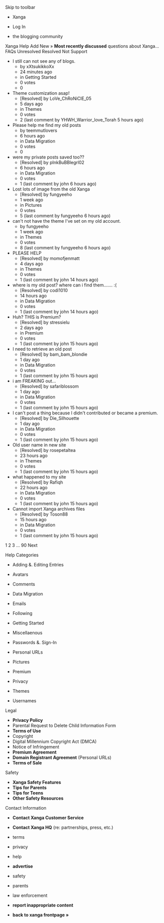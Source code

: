 Skip to toolbar

*   Xanga

*   Log In

*   the blogging community

Xanga Help Add New » **Most recently discussed** questions about Xanga… FAQs Unresolved Resolved Not Support

*   I still can not see any of blogs.
    *   by xXtsukikkoXx
    *   24 minutes ago
    *   in Getting Started
    *   0 votes
    *   0
*   Theme customization asap!
    *   \[Resolved\] by LoVe\_ChRoNiClE\_05
    *   5 days ago
    *   in Themes
    *   0 votes
    *   2 (last comment by YHWH\_Warrior\_love\_Torah 5 hours ago)
*   Please help me find my old posts
    *   by teemmutlovers
    *   6 hours ago
    *   in Data Migration
    *   0 votes
    *   0
*   were my private posts saved too??
    *   \[Resolved\] by pInkBuBBlegrl02
    *   6 hours ago
    *   in Data Migration
    *   0 votes
    *   1 (last comment by john 6 hours ago)
*   Lost lots of image from the old Xanga
    *   \[Resolved\] by fungyeeho
    *   1 week ago
    *   in Pictures
    *   0 votes
    *   5 (last comment by fungyeeho 6 hours ago)
*   can't not have the theme I've set on my old account.
    *   by fungyeeho
    *   1 week ago
    *   in Themes
    *   0 votes
    *   8 (last comment by fungyeeho 6 hours ago)
*   PLEASE HELP
    *   \[Resolved\] by momofjenmatt
    *   4 days ago
    *   in Themes
    *   0 votes
    *   1 (last comment by john 14 hours ago)
*   where is my old post? where can i find them....... :(
    *   \[Resolved\] by codi1010
    *   14 hours ago
    *   in Data Migration
    *   0 votes
    *   1 (last comment by john 14 hours ago)
*   Huh? THIS is Premium?
    *   \[Resolved\] by stressielu
    *   2 days ago
    *   in Premium
    *   0 votes
    *   1 (last comment by john 15 hours ago)
*   I need to retrieve an old post
    *   \[Resolved\] by bam\_bam\_blondie
    *   1 day ago
    *   in Data Migration
    *   0 votes
    *   1 (last comment by john 15 hours ago)
*   i am FREAKING out...
    *   \[Resolved\] by safariblossom
    *   1 day ago
    *   in Data Migration
    *   0 votes
    *   1 (last comment by john 15 hours ago)
*   I can't post a thing because I didn't contributed or became a premium.
    *   \[Resolved\] by Die\_Silhouette
    *   1 day ago
    *   in Data Migration
    *   0 votes
    *   1 (last comment by john 15 hours ago)
*   Old user name in new site
    *   \[Resolved\] by rosepetaltea
    *   23 hours ago
    *   in Themes
    *   0 votes
    *   1 (last comment by john 15 hours ago)
*   what happened to my site
    *   \[Resolved\] by Rafiqh
    *   22 hours ago
    *   in Data Migration
    *   0 votes
    *   1 (last comment by john 15 hours ago)
*   Cannot import Xanga archives files
    *   \[Resolved\] by Toson88
    *   15 hours ago
    *   in Data Migration
    *   0 votes
    *   1 (last comment by john 15 hours ago)

1 2 3 ... 90 Next

Help Categories

*   Adding &. Editing Entries
*   Avatars
*   Comments
*   Data Migration
*   Emails
*   Following
*   Getting Started
*   Miscellaenous

*   Passwords &. Sign-In
*   Personal URLs
*   Pictures
*   Premium
*   Privacy
*   Themes
*   Usernames

Legal

*   **Privacy Policy**
*   Parental Request to Delete Child Information Form
*   **Terms of Use**
*   Copyright
*   Digital Millennium Copyright Act (DMCA)
*   Notice of Infringement
*   **Premium Agreement**
*   **Domain Registrant Agreement** (Personal URLs)
*   **Terms of Sale**

Safety

*   **Xanga Safety Features**
*   **Tips for Parents**
*   **Tips for Teens**
*   **Other Safety Resources**

Contact Information

*   **Contact Xanga Customer Service**
*   **Contact Xanga HQ** (re: partnerships, press, etc.)

*   terms
*   privacy
*   help
*   **advertise**

*   safety
*   parents
*   law enforcement
*   **report inappropriate content**

*   **back to xanga frontpage »**